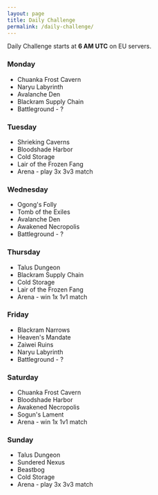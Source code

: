 ```yaml
---
layout: page
title: Daily Challenge
permalink: /daily-challenge/
---
```


Daily Challenge starts at **6 AM UTC** on EU servers.

### Monday
* Chuanka Frost Cavern
* Naryu Labyrinth
* Avalanche Den
* Blackram Supply Chain
* Battleground - ?

### Tuesday
* Shrieking Caverns
* Bloodshade Harbor
* Cold Storage
* Lair of the Frozen Fang
* Arena - play 3x 3v3 match

### Wednesday
* Ogong's Folly
* Tomb of the Exiles
* Avalanche Den
* Awakened Necropolis
* Battleground - ?

### Thursday
* Talus Dungeon
* Blackram Supply Chain
* Cold Storage
* Lair of the Frozen Fang
* Arena - win 1x 1v1 match

### Friday
* Blackram Narrows
* Heaven's Mandate
* Zaiwei Ruins
* Naryu Labyrinth
* Battleground - ?

### Saturday
* Chuanka Frost Cavern
* Bloodshade Harbor
* Awakened Necropolis
* Sogun's Lament
* Arena - win 1x 1v1 match

### Sunday
* Talus Dungeon
* Sundered Nexus
* Beastbog
* Cold Storage
* Arena - play 3x 3v3 match
